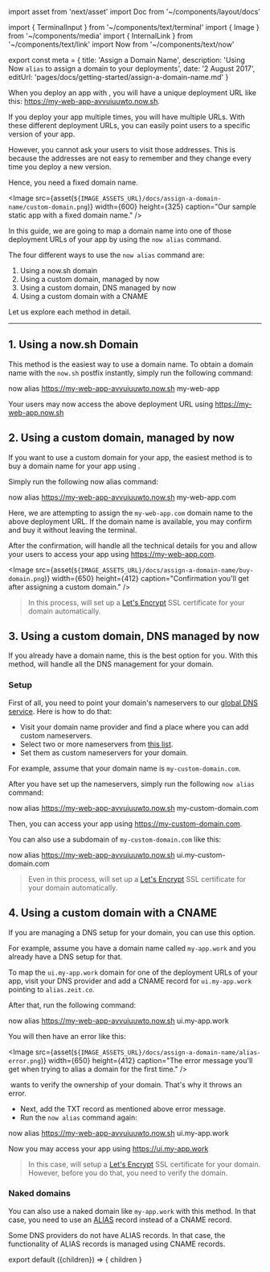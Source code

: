 import asset from 'next/asset'
import Doc from '~/components/layout/docs'

import { TerminalInput } from '~/components/text/terminal'
import { Image } from '~/components/media'
import { InternalLink } from '~/components/text/link'
import Now from '~/components/text/now'

export const meta = {
  title: 'Assign a Domain Name',
  description: 'Using Now `alias` to assign a domain to your deployments',
  date: '2 August 2017',
  editUrl: 'pages/docs/getting-started/assign-a-domain-name.md'
}

When you deploy an app with <Now color="000"/>, you will have a unique deployment URL like this: <https://my-web-app-avvuiuuwto.now.sh>.

If you deploy your app multiple times, you will have multiple URLs. With these different deployment URLs, you can easily point users to a specific version of your app.

However, you cannot ask your users to visit those addresses. This is because the addresses are not easy to remember and they change every time you deploy a new version.

Hence, you need a fixed domain name.

<Image
  src={asset(`${IMAGE_ASSETS_URL}/docs/assign-a-domain-name/custom-domain.png`)}
  width={600}
  height={325}
  caption="Our sample static app with a fixed domain name."
/>

In this guide, we are going to map a domain name into one of those deployment URLs of your app by using the `now alias` command.

The four different ways to use the `now alias` command are:

1. <InternalLink href="#1.-using-a-now.sh-domain">Using a now.sh domain</InternalLink>
2. <InternalLink href="#2.-using-a-custom-domain,-managed-by-now">Using a custom domain, managed by now</InternalLink>
3. <InternalLink href="#3.-using-a-custom-domain,-dns-managed-by-now">Using a custom domain, DNS managed by now</InternalLink>
4. <InternalLink href="#4.-using-a-custom-domain-with-a-cname">Using a custom domain with a CNAME</InternalLink>

Let us explore each method in detail.

---

## 1. Using a now.sh Domain

This method is the easiest way to use a domain name. To obtain a domain name with the `now.sh` postfix instantly, simply run the following command:

<TerminalInput>now alias https://my-web-app-avvuiuuwto.now.sh my-web-app</TerminalInput>

Your users may now access the above deployment URL using <https://my-web-app.now.sh>

## 2. Using a custom domain, managed by now

If you want to use a custom domain for your app, the easiest method is to buy a domain name for your app using <Now color="000"/>.

Simply run the following now alias command:

<TerminalInput>now alias https://my-web-app-avvuiuuwto.now.sh my-web-app.com</TerminalInput>

Here, we are attempting to assign the `my-web-app.com` domain name to the above deployment URL. If the domain name is available, you may confirm and buy it without leaving the terminal.

After the confirmation, <Now color="000"/> will handle all the technical details for you and allow your users to access your app using <https://my-web-app.com>.

<Image
  src={asset(`${IMAGE_ASSETS_URL}/docs/assign-a-domain-name/buy-domain.png`)}
  width={650}
  height={412}
  caption="Confirmation you'll get after assigning a custom domain."
/>

> In this process, <Now color="000"/> will set up a [Let's Encrypt](https://letsencrypt.org/) SSL certificate for your domain automatically.

## 3. Using a custom domain, DNS managed by now

If you already have a domain name, this is the best option for you. With this method, <Now color="000"/> will handle all the DNS management for your domain.

### Setup

First of all, you need to point your domain's nameservers to our [global DNS service](https://zeit.co/world). Here is how to do that:

* Visit your domain name provider and find a place where you can add custom nameservers.
* Select two or more nameservers from [this list](https://zeit.co/world#get-started).
* Set them as custom nameservers for your domain.

For example, assume that your domain name is `my-custom-domain.com`.

After you have set up the nameservers, simply run the following `now alias` command:

<TerminalInput>now alias https://my-web-app-avvuiuuwto.now.sh my-custom-domain.com</TerminalInput>

Then, you can access your app using <https://my-custom-domain.com>.

You can also use a subdomain of `my-custom-domain.com` like this:

<TerminalInput>now alias https://my-web-app-avvuiuuwto.now.sh ui.my-custom-domain.com</TerminalInput>

> Even in this process, <Now color="000"/> will set up a [Let's Encrypt](https://letsencrypt.org/) SSL certificate for your domain automatically.

## 4. Using a custom domain with a CNAME

If you are managing a DNS setup for your domain, you can use this option.

For example, assume you have a domain name called `my-app.work` and you already have a DNS setup for that.

To map the `ui.my-app.work` domain for one of the deployment URLs of your app, visit your DNS provider and add a CNAME record for `ui.my-app.work` pointing to `alias.zeit.co`.

After that, run the following command:

<TerminalInput>now alias https://my-web-app-avvuiuuwto.now.sh ui.my-app.work</TerminalInput>

You will then have an error like this:

<Image
  src={asset(`${IMAGE_ASSETS_URL}/docs/assign-a-domain-name/alias-error.png`)}
  width={650}
  height={412}
  caption="The error message you'll get when trying to alias a domain for the first time."
/>

&#8203;<Now color="000"/> wants to verify the ownership of your domain. That's why it throws an error.

* Next, add the TXT record as mentioned above error message.
* Run the `now alias` command again:

<TerminalInput>now alias https://my-web-app-avvuiuuwto.now.sh ui.my-app.work</TerminalInput>

Now you may access your app using <https://ui.my-app.work>

> In this case, <Now color="000"/> will setup a [Let's Encrypt](https://letsencrypt.org/) SSL certificate for your domain. However, before you do that, you need to verify the domain.

### Naked domains

You can also use a naked domain like `my-app.work` with this method. In that case, you need to use an [ALIAS](https://support.dnsimple.com/articles/alias-record/) record instead of a CNAME record.

Some DNS providers do not have ALIAS records. In that case, the functionality of ALIAS records is managed using CNAME records.

export default ({children}) => <Doc meta={meta}>{ children }</Doc>
